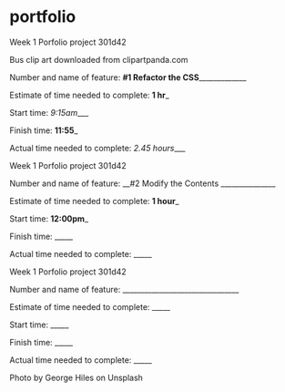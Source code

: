 # portfolio
Week 1 Porfolio project 301d42

Bus clip art downloaded from clipartpanda.com

Number and name of feature: __#1 Refactor the CSS_______________

Estimate of time needed to complete: __1 hr___

Start time: _9:15am____

Finish time: __11:55___

Actual time needed to complete: _2.45 hours____



Week 1 Porfolio project 301d42

Number and name of feature: __#2 Modify the Contents _______________

Estimate of time needed to complete: __1 hour___

Start time: __12:00pm___

Finish time: _____

Actual time needed to complete: _____





Week 1 Porfolio project 301d42

Number and name of feature: ________________________________

Estimate of time needed to complete: _____

Start time: _____

Finish time: _____

Actual time needed to complete: _____

Photo by George Hiles on Unsplash